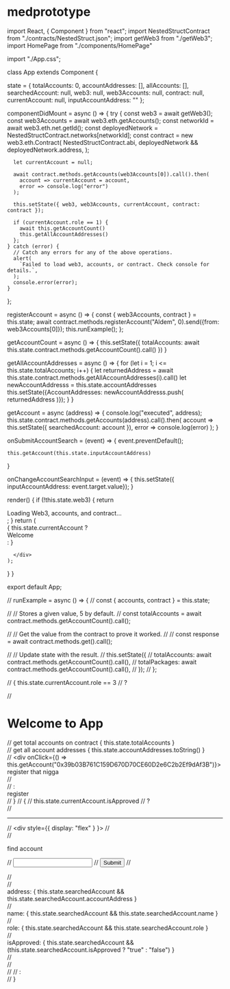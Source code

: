 # medprototype
import React, { Component } from "react";
import NestedStructContract from "./contracts/NestedStruct.json";
import getWeb3 from "./getWeb3";
import HomePage from "./components/HomePage"

import "./App.css";

class App extends Component {

  state = { 
    totalAccounts: 0,
    accountAddresses: [],
    allAccounts: [],
    searchedAccount: null,
    web3: null, 
    web3Accounts: null, 
    contract: null,
    currentAccount: null,
    inputAccountAddress: ""
  };

  componentDidMount = async () => {
    try { 
      const web3 = await getWeb3(); 
      const web3Accounts = await web3.eth.getAccounts(); 
      const networkId = await web3.eth.net.getId();
      const deployedNetwork = NestedStructContract.networks[networkId];
      const contract = new web3.eth.Contract(
        NestedStructContract.abi,
        deployedNetwork && deployedNetwork.address,
      ); 

      let currentAccount = null; 

      await contract.methods.getAccounts(web3Accounts[0]).call().then(
        account => currentAccount = account,
        error => console.log("error")
      ); 

      this.setState({ web3, web3Accounts, currentAccount, contract: contract });

      if (currentAccount.role == 1) {
        await this.getAccountCount()
        this.getAllAccountAddresses()
      };
    } catch (error) {
      // Catch any errors for any of the above operations.
      alert(
        `Failed to load web3, accounts, or contract. Check console for details.`,
      );
      console.error(error);
    }
  };

  registerAccount = async () => {
    const { web3Accounts, contract } = this.state;
    await contract.methods.registerAccount("Aldem", 0).send({from: web3Accounts[0]});
    this.runExample();
  }; 

  getAccountCount = async () => {
    this.setState({ totalAccounts: await this.state.contract.methods.getAccountCount().call() })
  }

  getAllAccountAddresses = async () => { 
    for (let i = 1; i <= this.state.totalAccounts; i++) {
      let returnedAddress = await this.state.contract.methods.getAllAccountAddresses(i).call() 
      let newAccountAddresss = this.state.accountAddresses
      this.setState({AccountAddresses: newAccountAddresss.push( returnedAddress )});
    } 
  }

  getAccount = async (address) => {
    console.log("executed", address);
    this.state.contract.methods.getAccounts(address).call().then(
      account => this.setState({ searchedAccount: account }),
      error => console.log(error)
    ); 
  }

  onSubmitAccountSearch = (event) => {
    event.preventDefault(); 

    this.getAccount(this.state.inputAccountAddress)
  }

  onChangeAccountSearchInput = (event) => {
    this.setState({ inputAccountAddress: event.target.value});
  }

  render() {
    if (!this.state.web3) {
      return <div>Loading Web3, accounts, and contract...</div>;
    }
    return (
      <div className="" > 
        {
          this.state.currentAccount ?
            <div>Welcome</div> :
            <HomePage></HomePage>
        }
        
       
      </div>
    );
  }
}

export default App;

// runExample = async () => {
//   const { accounts, contract } = this.state;

//   // Stores a given value, 5 by default.
//   const totalAccounts = await contract.methods.getAccountCount().call();

//   // Get the value from the contract to prove it worked.
//   // const response = await contract.methods.get().call();

//   // Update state with the result.
//   this.setState({ 
//     totalAccounts: await contract.methods.getAccountCount().call(), 
//     totalPackages: await contract.methods.getAccountCount().call(),
//   });
// };

// { this.state.currentAccount.role == 3 
//   ? <div>
//       <h1>Welcome to App</h1>
//       <span>get total accounts on contract</span> { this.state.totalAccounts } <br />
//       <span>get all account addresses</span> { this.state.accountAddresses.toString() } <br />
//       <div onClick={() => this.getAccount("0x39b03B761C159D670D70CE60D2e6C2b2Ef9dAf3B")}>register that nigga</div>
//     </div> 
//   : <div onClick={this.registerAccount}>register</div> 
// }
// {
// this.state.currentAccount.isApproved 
//   ? <div>
//       <hr />
//       <div style={{ display: "flex" } }>
//         <form onSubmit={this.onSubmitAccountSearch}> 
//           <p>find account</p>
//           <input type='text' onChange={this.onChangeAccountSearchInput} />
//           <input type='submit'/>
//         </form>
//         <div>
//           <div>address: { this.state.searchedAccount && this.state.searchedAccount.accountAddress }</div>
//           <div>name: { this.state.searchedAccount && this.state.searchedAccount.name }</div>
//           <div>role: { this.state.searchedAccount && this.state.searchedAccount.role }</div>
//           <div>isApproved: { this.state.searchedAccount && (this.state.searchedAccount.isApproved ? "true" : "false") }</div>
//         </div>
//       </div>
//     </div>
//   : <div></div>
// }